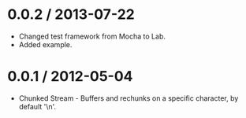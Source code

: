 
0.0.2 / 2013-07-22
==================

  * Changed test framework from Mocha to Lab.
  * Added example.

0.0.1 / 2012-05-04
==================

  * Chunked Stream - Buffers and rechunks on a specific character, by default '\n'.
